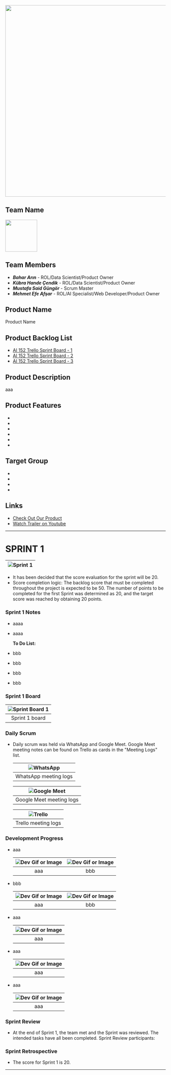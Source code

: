 <p align="center">
  <img src="images/image-1.png" width="600">
</p>


## Team Name
<img src="images/image-2.png" width="100">

## Team Members
- ***Bahar Arın*** - ROL/Data Scientist/Product Owner
- ***Kübra Hande Çendik*** - ROL/Data Scientist/Product Owner
- ***Mustafa Said Güngör*** - Scrum Master
- ***Mehmet Efe Afşar*** - ROL/AI Specialist/Web Developer/Product Owner
<!-- - ***Pınar Güzel*** - ROL/AI Specialist/Web Developer/Product Owner -->

## Product Name
Product Name


## Product Backlog List
- [AI 152 Trello Sprint Board - 1](https://trello.com/b/QcRPIhZZ/1-sprint)
- [AI 152 Trello Sprint Board - 2](https://trello.com/b/wnCAaBHt/2-sprint)
- [AI 152 Trello Sprint Board - 3](https://trello.com/b/xcPH4JYu/3-sprint)

## Product Description
aaa

## Product Features
- 
- 
- 
- 
- 
- 

## Target Group
- 
- 
- 
- 

## Links
- [Check Out Our Product](https://github.com/mustafagungormd/Bootcamp_AI-152)
- [Watch Trailer on Youtube](https://www.youtube.com/watch?v=LpNVf8sczqU)

---
# **SPRINT 1**

   | ![Sprint 1](images/image-3.png) |
   |:---------------------------------:|

- It has been decided that the score evaluation for the sprint will be 20.
- Score completion logic: The backlog score that must be completed throughout the project is expected to be 50. The number of points to be completed for the first Sprint was determined as 20, and the target score was reached by obtaining 20 points.

### **Sprint 1 Notes**
- aaaa
- aaaa <br>

  **To Do List:**
- bbb
- bbb
- bbb
- bbb

### **Sprint 1 Board**
   | ![Sprint Board 1](images/image-4.png) |
   |:---------------------------------:|
   | Sprint 1 board                         |

### **Daily Scrum**

* Daily scrum was held via WhatsApp and Google Meet. Google Meet meeting notes can be found on Trello as cards in the "Meeting Logs" list.

   | ![WhatsApp](images/image-5.png) |
   |:---------------------------------:|
   | WhatsApp meeting logs                        |

   | ![Google Meet](images/image-6.png) |
   |:---------------------------------:|
   | Google Meet meeting logs                        |

   | ![Trello](images/image-7.png) |
   |:---------------------------------:|
   | Trello meeting logs                        |

  
### **Development Progress**
* aaa

   | ![Dev Gif or Image](images/image-9.png) | ![Dev Gif or Image](images/image-10.png) |
   |:---------------------------------:|:-----------------------------------:|
   | aaa                        | bbb                        |

* bbb

   | ![Dev Gif or Image](images/image-11.png) | ![Dev Gif or Image](images/image-12.png) |
   |:---------------------------------:|:-----------------------------------:|
   | aaa                        | bbb                         |

* aaa

   | ![Dev Gif or Image](images/image-13.png) |
   |:---------------------------------:|
   | aaa                       |

* aaa

   | ![Dev Gif or Image](images/image-14.png) |
   |:---------------------------------:|
   | aaa                        |

* aaa

   | ![Dev Gif or Image](images/image-15.png) |
   |:---------------------------------:|
   | aaa                         |


 ### **Sprint Review**
- At the end of Sprint 1, the team met and the Sprint was reviewed. The intended tasks have all been completed. 
Sprint Review participants:




 ### **Sprint Retrospective**
- The score for Sprint 1 is 20.


---
